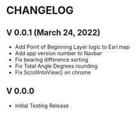 # CHANGELOG
## V 0.0.1 (March 24, 2022)

* Add Point of Beginning Layer logic to Esri map
* Add app version number to Navbar
* Fix bearing difference sorting
* Fix Total Angle Degrees rounding
* Fix ScrollIntoView() on chrome

## V 0.0.0
* Initial Testing Release
